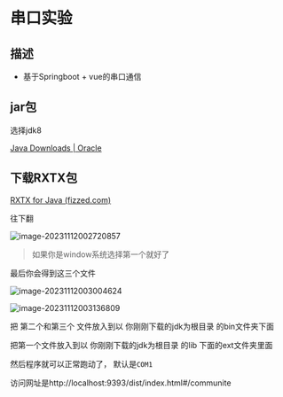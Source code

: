 # 串口实验

## 描述

* 基于Springboot + vue的串口通信

## jar包

选择jdk8

[Java Downloads | Oracle](https://www.oracle.com/java/technologies/downloads/#java8-windows)

## 下载RXTX包

[RXTX for Java (fizzed.com)](http://fizzed.com/oss/rxtx-for-java)

往下翻 

![image-20231112002720857](https://cdn.jsdelivr.net/gh/Alanyaeer/ImgSummary@master/img/202311120028604.png)

> 如果你是window系统选择第一个就好了



最后你会得到这三个文件

![image-20231112003004624](https://cdn.jsdelivr.net/gh/Alanyaeer/ImgSummary@master/img/202311120030653.png)



![image-20231112003136809](https://cdn.jsdelivr.net/gh/Alanyaeer/ImgSummary@master/img/202311120039689.png)

把 第二个和第三个 文件放入到以 你刚刚下载的jdk为根目录 的bin文件夹下面

把第一个文件放入到以 你刚刚下载的jdk为根目录 的lib 下面的ext文件夹里面

然后程序就可以正常跑动了， 默认是`COM1`

访问网址是http://localhost:9393/dist/index.html#/communite

